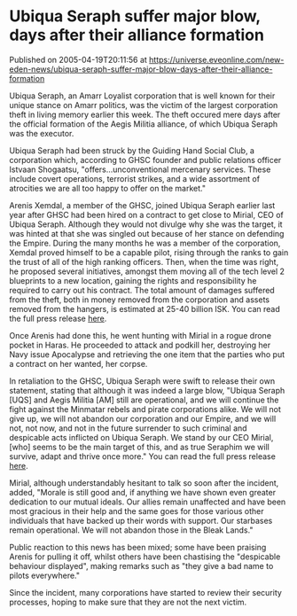 # Ubiqua Seraph suffer major blow, days after their alliance formation
Published on 2005-04-19T20:11:56 at https://universe.eveonline.com/new-eden-news/ubiqua-seraph-suffer-major-blow-days-after-their-alliance-formation

Ubiqua Seraph, an Amarr Loyalist corporation that is well known for their unique stance on Amarr politics, was the victim of the largest corporation theft in living memory earlier this week. The theft occured mere days after the official formation of the Aegis Militia alliance, of which Ubiqua Seraph was the executor.   
  
Ubiqua Seraph had been struck by the Guiding Hand Social Club, a corporation which, according to GHSC founder and public relations officer Istvaan Shogaatsu, "offers...unconventional mercenary services. These include covert operations, terrorist strikes, and a wide assortment of atrocities we are all too happy to offer on the market."   
  
Arenis Xemdal, a member of the GHSC, joined Ubiqua Seraph earlier last year after GHSC had been hired on a contract to get close to Mirial, CEO of Ubiqua Seraph. Although they would not divulge why she was the target, it was hinted at that she was singled out because of her stance on defending the Empire. During the many months he was a member of the corporation, Xemdal proved himself to be a capable pilot, rising through the ranks to gain the trust of all of the high ranking officers. Then, when the time was right, he proposed several initiatives, amongst them moving all of the tech level 2 blueprints to a new location, gaining the rights and responsibility he required to carry out his contract. The total amount of damages suffered from the theft, both in money removed from the corporation and assets removed from the hangers, is estimated at 25-40 billion ISK. You can read the full press release [here](http://myeve.eve-online.com/ingameboard.asp?a=topic&threadID=172529).   
  
Once Arenis had done this, he went hunting with Mirial in a rogue drone pocket in Haras. He proceeded to attack and podkill her, destroying her Navy issue Apocalypse and retrieving the one item that the parties who put a contract on her wanted, her corpse.   
  
In retaliation to the GHSC, Ubiqua Seraph were swift to release their own statement, stating that although it was indeed a large blow, "Ubiqua Seraph [UQS] and Aegis Militia [AM] still are operational, and we will continue the fight against the Minmatar rebels and pirate corporations alike. We will not give up, we will not abandon our corporation and our Empire, and we will not, not now, and not in the future surrender to such criminal and despicable acts inflicted on Ubiqua Seraph. We stand by our CEO Mirial, [who] seems to be the main target of this, and as true Seraphim we will survive, adapt and thrive once more." You can read the full press release [here](http://myeve.eve-online.com/ingameboard.asp?a=topic&threadID=172561).   
  
Mirial, although understandably hesitant to talk so soon after the incident, added, "Morale is still good and, if anything we have shown even greater dedication to our mutual ideals. Our allies remain unaffected and have been most gracious in their help and the same goes for those various other individuals that have backed up their words with support. Our starbases remain operational. We will not abandon those in the Bleak Lands."   
  
Public reaction to this news has been mixed; some have been praising Arenis for pulling it off, whilst others have been chastising the "despicable behaviour displayed", making remarks such as "they give a bad name to pilots everywhere."   
  
Since the incident, many corporations have started to review their security processes, hoping to make sure that they are not the next victim.
